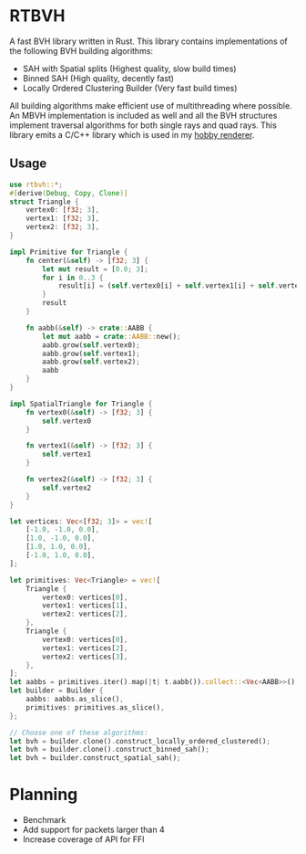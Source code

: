 # RTBVH
A fast BVH library written in Rust. This library contains implementations of the following BVH building algorithms:
- SAH with Spatial splits (Highest quality, slow build times)
- Binned SAH (High quality, decently fast)
- Locally Ordered Clustering Builder (Very fast build times)

All building algorithms make efficient use of multithreading where possible.
An MBVH implementation is included as well and all the BVH structures implement traversal algorithms for both single rays and quad rays.
This library emits a C/C++ library which is used in my [hobby renderer](https://github.com/meirbon/rendering-fw).
## Usage
```rust
use rtbvh::*;
#[derive(Debug, Copy, Clone)]
struct Triangle {
    vertex0: [f32; 3],
    vertex1: [f32; 3],
    vertex2: [f32; 3],
}

impl Primitive for Triangle {
    fn center(&self) -> [f32; 3] {
        let mut result = [0.0; 3];
        for i in 0..3 {
            result[i] = (self.vertex0[i] + self.vertex1[i] + self.vertex2[i]) / 3.0;
        }
        result
    }

    fn aabb(&self) -> crate::AABB {
        let mut aabb = crate::AABB::new();
        aabb.grow(self.vertex0);
        aabb.grow(self.vertex1);
        aabb.grow(self.vertex2);
        aabb
    }
}

impl SpatialTriangle for Triangle {
    fn vertex0(&self) -> [f32; 3] {
        self.vertex0
    }

    fn vertex1(&self) -> [f32; 3] {
        self.vertex1
    }

    fn vertex2(&self) -> [f32; 3] {
        self.vertex2
    }
}

let vertices: Vec<[f32; 3]> = vec![
    [-1.0, -1.0, 0.0],
    [1.0, -1.0, 0.0],
    [1.0, 1.0, 0.0],
    [-1.0, 1.0, 0.0],
];

let primitives: Vec<Triangle> = vec![
    Triangle {
        vertex0: vertices[0],
        vertex1: vertices[1],
        vertex2: vertices[2],
    },
    Triangle {
        vertex0: vertices[0],
        vertex1: vertices[2],
        vertex2: vertices[3],
    },
];
let aabbs = primitives.iter().map(|t| t.aabb()).collect::<Vec<AABB>>();
let builder = Builder {
    aabbs: aabbs.as_slice(),
    primitives: primitives.as_slice(),
};

// Choose one of these algorithms:
let bvh = builder.clone().construct_locally_ordered_clustered();
let bvh = builder.clone().construct_binned_sah();
let bvh = builder.construct_spatial_sah();
```

# Planning
- Benchmark
- Add support for packets larger than 4
- Increase coverage of API for FFI